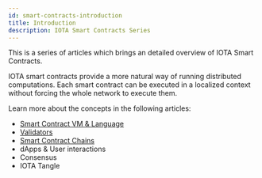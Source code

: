 ```yaml
---
id: smart-contracts-introduction
title: Introduction
description: IOTA Smart Contracts Series
---
```


This is a series of articles which brings an detailed overview of IOTA Smart Contracts.

IOTA smart contracts provide a more natural way of running distributed computations. Each smart contract can be executed in a localized context without forcing the whole network to execute them.

Learn more about the concepts in the following articles:

- [Smart Contract VM & Language](02_VM-and-languages.md)
- [Validators](03_validators.md)
- [Smart Contract Chains](04_chains.md)
- dApps & User interactions
- Consensus
- IOTA Tangle
